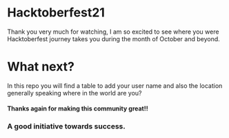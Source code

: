# Hacktoberfest21

Thank you very much for watching, I am so excited to see where you were Hacktoberfest journey takes you during the month of October and beyond.

# What next?

In this repo you will find a table to add your user name and also the location generally speaking where in the world are you? 

#### Thanks again for making this community great!!
### A good initiative towards success.


